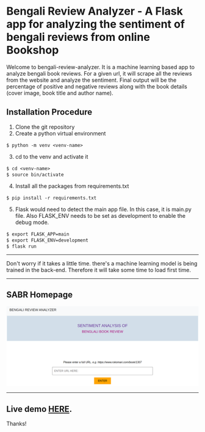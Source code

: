 # Bengali Review Analyzer - A Flask app for analyzing the sentiment of bengali reviews from online Bookshop

Welcome to bengali-review-analyzer. It is a machine learning based app to analyze bengali book reviews. For a given url, it will scrape all the reviews from the website and analyze the sentiment. Final output will be the percentage of positive and negative reviews along with the book details (cover image, book title and author name).

## Installation Procedure

1. Clone the git repository
2. Create a python virtual environment
```shell
$ python -m venv <venv-name>
```

3. cd to the venv and activate it
```shell
$ cd <venv-name>
$ source bin/activate
```
4. Install all the packages from requirements.txt
```shell
$ pip install -r requirements.txt
```
5. Flask would need to detect the main app file. In this case, it is main.py file. Also FLASK_ENV needs to be set as development to enable the debug mode.
```shell
$ export FLASK_APP=main
$ export FLASK_ENV=development
$ flask run
```
***
Don't worry if it takes a little time. there's a machine learning model is being trained in the back-end. Therefore it will take some time to load first time. 
***
## SABR Homepage
![SABR Homepage](/static/images/bengali-review-analyzer.png)

***
## Live demo [HERE](https://bengali-review-analyzer.herokuapp.com). 
Thanks!